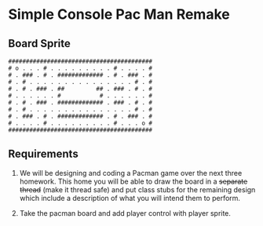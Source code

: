 # Simple Console Pac Man Remake

## Board Sprite

```
#########################################
# o . . . # . . . . . . . . . # . . . . #
# . ### . # . ############# . # . ### . #
# . # . . . . . . . . . . . . . . . # . #
# . # . ### . ##         ## . ### . # . #
# . . . . . . #           # . . . . . . #
# . # . ### . ############# . ### . # . #
# . # . . . . . . . . . . . . . . . # . #
# . ### . # . ############# . # . ### . #
# . . . . # . . . . . . . . . # . . . o #
#########################################
```

## Requirements

1. We will be designing and coding a Pacman game over the next three homework. This home you will be able to draw the board in a ~~separate thread~~ (make it thread safe) and put class stubs for the remaining design which include a description of what you will intend them to perform.

2. Take the pacman board and add player control with player sprite.